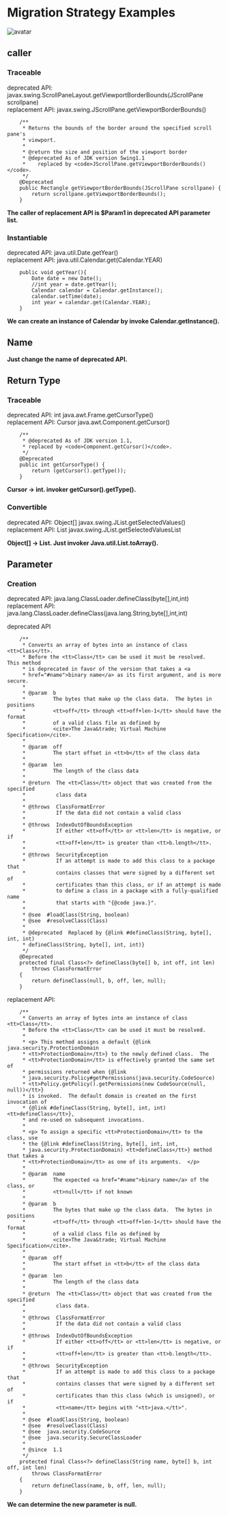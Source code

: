 # Migration Strategy Examples

![avatar](./graph/table1.png)

## caller

### Traceable

deprecated API: javax.swing.ScrollPaneLayout.getViewportBorderBounds(JScrollPane scrollpane)</br>
replacement API: javax.swing.JScrollPane.getViewportBorderBounds()


```
    /**
     * Returns the bounds of the border around the specified scroll pane's
     * viewport.
     *
     * @return the size and position of the viewport border
     * @deprecated As of JDK version Swing1.1
     *    replaced by <code>JScrollPane.getViewportBorderBounds()</code>.
     */
    @Deprecated
    public Rectangle getViewportBorderBounds(JScrollPane scrollpane) {
        return scrollpane.getViewportBorderBounds();
    }
```

**The caller of replacement API is $Param1 in deprecated API parameter list.**

### Instantiable

deprecated API: java.util.Date.getYear()</br>
replacement API: java.util.Calendar.get(Calendar.YEAR)

```
    public void getYear(){
        Date date = new Date();
        //int year = date.getYear();
        Calendar calendar = Calendar.getInstance();
        calendar.setTime(date);
        int year = calendar.get(Calendar.YEAR);
    }
```

**We can create an instance of Calendar by invoke Calendar.getInstance().**

## Name

**Just change the name of deprecated API.**

## Return Type

### Traceable

deprecated API: int java.awt.Frame.getCursorType()</br>
replacement API: Cursor java.awt.Component.getCursor()

```
    /**
     * @deprecated As of JDK version 1.1,
     * replaced by <code>Component.getCursor()</code>.
     */
    @Deprecated
    public int getCursorType() {
        return (getCursor().getType());
    }
```
**Cursor -> int. invoker getCursor().getType().**

### Convertible

deprecated API: Object[] javax.swing.JList.getSelectedValues()</br>
replacement API: List<E> javax.swing.JList.getSelectedValuesList

**Object[] -> List. Just invoker Java.util.List.toArray().** 

## Parameter

### Creation

deprecated API: java.lang.ClassLoader.defineClass(byte[],int,int)</br>
replacement API: java.lang.ClassLoader.defineClass(java.lang.String,byte[],int,int)

deprecated API
```
    /**
     * Converts an array of bytes into an instance of class <tt>Class</tt>.
     * Before the <tt>Class</tt> can be used it must be resolved.  This method
     * is deprecated in favor of the version that takes a <a
     * href="#name">binary name</a> as its first argument, and is more secure.
     *
     * @param  b
     *         The bytes that make up the class data.  The bytes in positions
     *         <tt>off</tt> through <tt>off+len-1</tt> should have the format
     *         of a valid class file as defined by
     *         <cite>The Java&trade; Virtual Machine Specification</cite>.
     *
     * @param  off
     *         The start offset in <tt>b</tt> of the class data
     *
     * @param  len
     *         The length of the class data
     *
     * @return  The <tt>Class</tt> object that was created from the specified
     *          class data
     *
     * @throws  ClassFormatError
     *          If the data did not contain a valid class
     *
     * @throws  IndexOutOfBoundsException
     *          If either <tt>off</tt> or <tt>len</tt> is negative, or if
     *          <tt>off+len</tt> is greater than <tt>b.length</tt>.
     *
     * @throws  SecurityException
     *          If an attempt is made to add this class to a package that
     *          contains classes that were signed by a different set of
     *          certificates than this class, or if an attempt is made
     *          to define a class in a package with a fully-qualified name
     *          that starts with "{@code java.}".
     *
     * @see  #loadClass(String, boolean)
     * @see  #resolveClass(Class)
     *
     * @deprecated  Replaced by {@link #defineClass(String, byte[], int, int)
     * defineClass(String, byte[], int, int)}
     */
    @Deprecated
    protected final Class<?> defineClass(byte[] b, int off, int len)
        throws ClassFormatError
    {
        return defineClass(null, b, off, len, null);
    }
```

replacement API:
```
    /**
     * Converts an array of bytes into an instance of class <tt>Class</tt>.
     * Before the <tt>Class</tt> can be used it must be resolved.
     *
     * <p> This method assigns a default {@link java.security.ProtectionDomain
     * <tt>ProtectionDomain</tt>} to the newly defined class.  The
     * <tt>ProtectionDomain</tt> is effectively granted the same set of
     * permissions returned when {@link
     * java.security.Policy#getPermissions(java.security.CodeSource)
     * <tt>Policy.getPolicy().getPermissions(new CodeSource(null, null))</tt>}
     * is invoked.  The default domain is created on the first invocation of
     * {@link #defineClass(String, byte[], int, int) <tt>defineClass</tt>},
     * and re-used on subsequent invocations.
     *
     * <p> To assign a specific <tt>ProtectionDomain</tt> to the class, use
     * the {@link #defineClass(String, byte[], int, int,
     * java.security.ProtectionDomain) <tt>defineClass</tt>} method that takes a
     * <tt>ProtectionDomain</tt> as one of its arguments.  </p>
     *
     * @param  name
     *         The expected <a href="#name">binary name</a> of the class, or
     *         <tt>null</tt> if not known
     *
     * @param  b
     *         The bytes that make up the class data.  The bytes in positions
     *         <tt>off</tt> through <tt>off+len-1</tt> should have the format
     *         of a valid class file as defined by
     *         <cite>The Java&trade; Virtual Machine Specification</cite>.
     *
     * @param  off
     *         The start offset in <tt>b</tt> of the class data
     *
     * @param  len
     *         The length of the class data
     *
     * @return  The <tt>Class</tt> object that was created from the specified
     *          class data.
     *
     * @throws  ClassFormatError
     *          If the data did not contain a valid class
     *
     * @throws  IndexOutOfBoundsException
     *          If either <tt>off</tt> or <tt>len</tt> is negative, or if
     *          <tt>off+len</tt> is greater than <tt>b.length</tt>.
     *
     * @throws  SecurityException
     *          If an attempt is made to add this class to a package that
     *          contains classes that were signed by a different set of
     *          certificates than this class (which is unsigned), or if
     *          <tt>name</tt> begins with "<tt>java.</tt>".
     *
     * @see  #loadClass(String, boolean)
     * @see  #resolveClass(Class)
     * @see  java.security.CodeSource
     * @see  java.security.SecureClassLoader
     *
     * @since  1.1
     */
    protected final Class<?> defineClass(String name, byte[] b, int off, int len)
        throws ClassFormatError
    {
        return defineClass(name, b, off, len, null);
    }
```

**We can determine the new parameter is null.**

